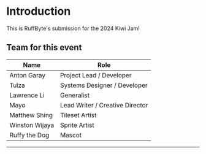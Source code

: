 # Introduction
This is RuffByte's submission for the 2024 Kiwi Jam!

## Team for this event 


| Name                     | Role            |
| ------------------------ | --------------- |
| Anton Garay              | Project Lead / Developer |
| Tulza | Systems Designer / Developer       |
| Lawrence Li          | Generalist |
| Mayo       | Lead Writer / Creative Director
| Matthew Shing    | Tileset Artist       |
| Winston Wijaya | Sprite Artist |
| Ruffy the Dog | Mascot |

---

